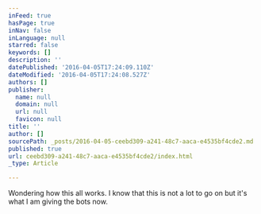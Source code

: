 ```yaml
---
inFeed: true
hasPage: true
inNav: false
inLanguage: null
starred: false
keywords: []
description: ''
datePublished: '2016-04-05T17:24:09.110Z'
dateModified: '2016-04-05T17:24:08.527Z'
authors: []
publisher:
  name: null
  domain: null
  url: null
  favicon: null
title: ''
author: []
sourcePath: _posts/2016-04-05-ceebd309-a241-48c7-aaca-e4535bf4cde2.md
published: true
url: ceebd309-a241-48c7-aaca-e4535bf4cde2/index.html
_type: Article

---
```

Wondering how this all works.  I know that this is not a lot to go on but it's what I am giving the bots now.